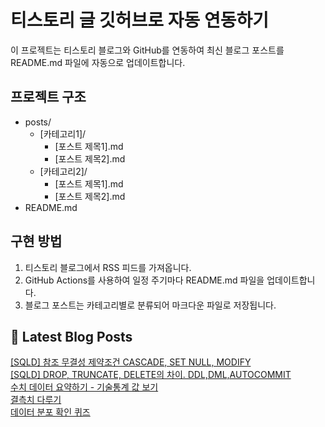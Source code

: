 
# 티스토리 글 깃허브로 자동 연동하기

이 프로젝트는 티스토리 블로그와 GitHub를 연동하여 최신 블로그 포스트를 README.md 파일에 자동으로 업데이트합니다.

## 프로젝트 구조

- posts/
  - [카테고리1]/
    - [포스트 제목1].md
    - [포스트 제목2].md
  - [카테고리2]/
    - [포스트 제목1].md
    - [포스트 제목2].md
- README.md

## 구현 방법

1. 티스토리 블로그에서 RSS 피드를 가져옵니다.
2. GitHub Actions를 사용하여 일정 주기마다 README.md 파일을 업데이트합니다.
3. 블로그 포스트는 카테고리별로 분류되어 마크다운 파일로 저장됩니다.

## 📕 Latest Blog Posts

<a href="https://eunmastudio.tistory.com/14">[SQLD] 참조 무결성 제약조건 CASCADE, SET NULL, MODIFY</a></br><a href="https://eunmastudio.tistory.com/13">[SQLD] DROP, TRUNCATE, DELETE의 차이. DDL,DML,AUTOCOMMIT</a></br><a href="https://eunmastudio.tistory.com/12">수치 데이터 요약하기 - 기술통계 값 보기</a></br><a href="https://eunmastudio.tistory.com/11">결측치 다루기</a></br><a href="https://eunmastudio.tistory.com/10">데이터 분포 확인 퀴즈</a></br>